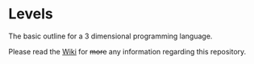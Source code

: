 # Levels
The basic outline for a 3 dimensional programming language.

Please read the [Wiki](https://github.com/SatansSon/Levels/wiki) for <s>more</s> any information regarding this repository.
